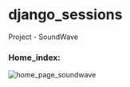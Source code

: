 # django_sessions
Project - SoundWave

### Home_index:
![home_page_soundwave](https://user-images.githubusercontent.com/52980748/64944310-b463bd80-d88b-11e9-8766-4dc75581fee0.jpg)
